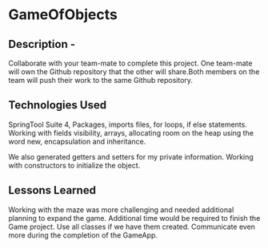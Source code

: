 # GameOfObjects

## Description - 
Collaborate with your team-mate to complete this project. One team-mate will own the Github repository that the other will share.Both members on the team will push their work to the same Github repository. 

## Technologies Used

SpringTool Suite 4,
Packages, imports files, for loops, if else statements.
Working with fields visibility, arrays, allocating room on the heap using the word new, encapsulation and inheritance.

We also generated getters and setters for my private information.
Working with constructors to initialize the object. 

## Lessons Learned
 Working with the maze was more challenging and needed additional planning to expand the game.
 Additional time would be required to finish the Game project.
 Use all classes if we have them created.
 Communicate even more during the completion of the GameApp.
 
